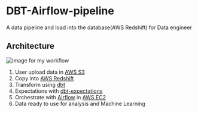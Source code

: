 # DBT-Airflow-pipeline
A data pipeline and load into the database(AWS Redshift) for Data engineer

## Architecture
![image for my workflow](https://github.com/Tack-Theerapat/DBT-Airflow-pipeline/blob/main/work_flow3.png)

1. User upload data in [AWS S3](https://aws.amazon.com/s3/)
2. Copy into [AWS Redshift](https://aws.amazon.com/redshift/)
3. Transform using [dbt](https://www.getdbt.com/)
4. Expectations with [dbt-expectations](https://github.com/calogica/dbt-expectations)
5. Orchestrate with [Airflow](https://airflow.apache.org/) in [AWS EC2](https://aws.amazon.com/ec2/)
6. Data ready to use for analysis and Machine Learning
